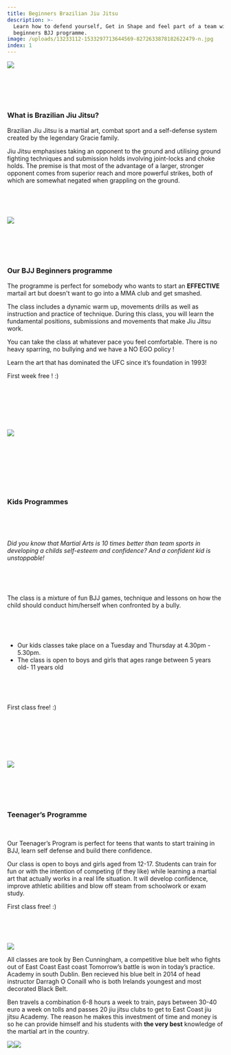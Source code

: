 ```yaml
---
title: Beginners Brazilian Jiu Jitsu
description: >-
  Learn how to defend yourself, Get in Shape and feel part of a team with our
  beginners BJJ programme.
image: /uploads/13233112-1533297713644569-8272633878182622479-n.jpg
index: 1
---
```



![](/uploads/versions/13233112-1533297713644569-8272633878182622479-n---x----849-835x---.jpg)

### &nbsp;

&nbsp;

### **What is Brazilian Jiu Jitsu?**

Brazilian Jiu Jitsu is a martial art, combat sport and a self-defense system created by the legendary Gracie family.

Jiu Jitsu emphasises taking an opponent to the ground and utilising ground fighting techniques and submission holds involving joint-locks and choke holds. The premise is that most of the advantage of a larger, stronger opponent comes from superior reach and more powerful strikes, both of which are somewhat negated when grappling on the ground.

&nbsp;

&nbsp;

![](/uploads/versions/13503065-1545179569123050-2793428467608878279-o---x----1176-540x---.jpg)&nbsp;&nbsp;

&nbsp;

### &nbsp;

### **Our BJJ Beginners programme**

The programme is perfect for somebody who wants to start an **EFFECTIVE** martail art but doesn't want to go into a MMA club and get smashed.

The class includes a dynamic warm up, movements drills as well as instruction and practice of technique. During this class, you will learn the fundamental positions, submissions and movements that make Jiu Jitsu work.&nbsp;

You can take the class at whatever pace you feel comfortable. There is no heavy sparring, no bullying and we have a NO EGO policy ! &nbsp;

Learn the art that has dominated the UFC since it’s foundation in 1993!

First week free ! :)

&nbsp;

&nbsp;

&nbsp;

### ![](/uploads/versions/20170727-1731520---x----1136-639x---.jpg)

### &nbsp;

### &nbsp;

&nbsp;

### **Kids Programmes**

&nbsp;

&nbsp;

*Did you know that Martial Arts is 10 times better than team sports in developing a childs self-esteem and confidence? And a confident kid is unstoppable!*

&nbsp;

&nbsp;

The class is a mixture of fun BJJ games, technique and lessons on how the child should conduct him/herself when confronted by a bully.

&nbsp;

&nbsp;

* Our kids classes take place on a Tuesday and Thursday at 4.30pm - 5.30pm.
* The class is open to boys and girls that ages range between 5 years old- 11 years old

&nbsp;

&nbsp;

First class free! :)

&nbsp;

&nbsp;

&nbsp;

### ![](/uploads/versions/19055184-635938069928094-3867460336403018773-o-1---x----720-477x---.jpg)

### &nbsp;

&nbsp;

### **Teenager’s Programme**

&nbsp;

Our Teenager’s Program is perfect for teens that wants to start training in BJJ, learn self defense and build there confidence.

Our class is open to boys and girls aged from 12-17. Students can train for fun or with the intention of competing (if they like) while learning a martial art that actually works in a real life situation. It will develop confidence, improve athletic abilities and blow off steam from schoolwork or exam study.

First class free! :)

&nbsp;

&nbsp;

![](/uploads/versions/img-20170730-wa0004-1---x----359-639x---.jpg)

All classes are took by Ben Cunningham, a competitive blue belt who fights out of East Coast East coast Tomorrow’s battle is won in today’s practice. Academy in south Dublin. Ben recieved his blue belt in 2014 of head instructor Darragh O Conaill who is both Irelands youngest and most decorated Black Belt.

Ben travels a combination 6-8 hours a week to train, pays between 30-40 euro a week on tolls and passes 20 jiu jitsu clubs to get to East Coast jiu jitsu Academy. The reason he makes this investment of time and money is so he can provide himself and his students with **the very best** knowledge of the martial art in the country.

![](/uploads/versions/20776665-1976680389211360-4956305605765613403-o---x----720-480x---.jpg)![](/uploads/versions/35732380483-5556bac001-c---x----800-534x---.jpg)